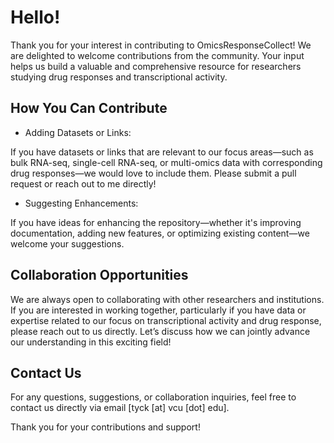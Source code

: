 # Hello!

Thank you for your interest in contributing to OmicsResponseCollect! We are delighted to welcome contributions from the community. Your input helps us build a valuable and comprehensive resource for researchers studying drug responses and transcriptional activity.

## How You Can Contribute

- Adding Datasets or Links: 

If you have datasets or links that are relevant to our focus areas—such as bulk RNA-seq, single-cell RNA-seq, or multi-omics data with corresponding drug responses—we would love to include them. Please submit a pull request or reach out to me directly!

- Suggesting Enhancements:

If you have ideas for enhancing the repository—whether it's improving documentation, adding new features, or optimizing existing content—we welcome your suggestions.

## Collaboration Opportunities

We are always open to collaborating with other researchers and institutions. If you are interested in working together, particularly if you have data or expertise related to our focus on transcriptional activity and drug response, please reach out to us directly. Let’s discuss how we can jointly advance our understanding in this exciting field!

## Contact Us

For any questions, suggestions, or collaboration inquiries, feel free to contact us directly via email [tyck [at] vcu [dot] edu].

Thank you for your contributions and support!